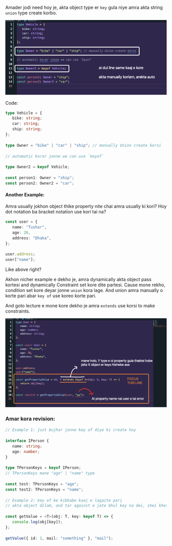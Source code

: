 Amader jodi need hoy je, akta object type er `key` gula niye amra akta string `union` type create korbo.

![alt text](image-14.png)

Code:

```ts
type Vehicle = {
   bike: string;
   car: string;
   ship: string;
};

type Owner = "bike" | "car" | "ship"; // manually Union create korsi

// automatic korar jonne we can use `keyof`

type Owner2 = keyof Vehicle;

const person1: Owner = "ship";
const person2: Owner2 = "car";
```

#### Another Example:

Amra usually jokhon object thike property nite chai amra usually ki kori? Hoy dot notation ba bracket notation use kori tai na?

```ts
const user = {
   name: "Tushar",
   age: 26,
   address: "Dhaka",
};

user.address;
user["name"];
```

Like above right?

Akhon nicher example e dekho je, amra dynamically akta object pass kortesi and dynamically Constraint set kore dite partesi. Cause mone rekho, condition set kore deyar jonne `union` kora lage. And union amra manually o korte pari abar `key of` use koreo korte pari.

And goto lecture e mone kore dekho je amra `extends` use korsi to make constraints.

![alt text](image-15.png)

### Amar kora revision:

```ts
// Example 1: just bujhar jonne key of diye ki create hoy

interface IPerson {
   name: string;
   age: number;
}

type TPersonKeys = keyof IPerson;
// TPersonKeys mane "age" | "name" type

const test: TPersonKeys = "age";
const test2: TPersonKeys = "name";

// Example 2: key of ke kibhabe kaaj e lagaite pari
// akta object dilam, and tar against e jate bhul key na dei, shei khetre use korte pari

const getValue = <T>(obj: T, key: keyof T) => {
   console.log(obj[key]);
};

getValue({ id: 1, mail: "something" }, "mail");
```
